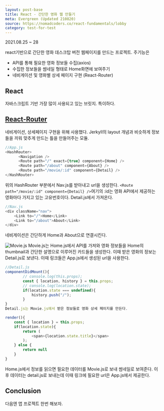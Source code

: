 ```yaml
---
layout: post-base
title: React - 간단한 영화 웹 만들기
meta: Evergreen (Updated 210820)
source: https://nomadcoders.co/react-fundamentals/lobby
category: test-for-test
---
```

2021.08.25 ~ 28

react기반으로 간단한 영화 데스크탑 버전 웹페이지를 만드는 프로젝트. 주기능은
* API를 통해 필요한 영화 정보들 수집(axios)
* 수집한 정보들을 썸네일 형태로 Home화면에 보여주기
* 네비게이션 및 영화별 상세 페이지 구현 (React-Router)  

## React
자바스크립트 기반 가장 많이 사용되고 있는 브릿지. 특이하다. 

## [React-Router](https://reactrouter.com/)
네비게이션, 상세페이지 구현을 위해 사용했다. Jerkyll의 layout 개념과 비슷하게 정보들을 끼워 맞추게 만드는 틀을 만들어주는 모듈.

```js
//App.js
<HashRouter>
      <Navigation />
      <Route path="/" exact={true} component={Home} />
      <Route path="/about" component={About} />
      <Route path="/movie/:id" component={Detail} />
</HashRouter>
```
위의 HashRouter 부분에서 Nav.js를 받아내고 url을 생성한다. `<Route path="/movie/:id" component={Detail} />`여기의 :id는 영화 API에서 제공하는 영화마다 가지고 있는 고유번호이다. Detail.js에서 가져온다.

```js
//Nav.js
<div className="nav">
    <Link to="/">Home</Link>
    <Link to="/about">About</Link>
</div>
```
네비게이션은 간단하게 Home과 About으로 연결시킨다.

![Movie.js]({{site.baseurl}}/img/21-09-05-react-3.png)
Movie.js는 Home.js에서 API를 가져와 영화 정보들을 Home의 thumbnail과 간단한 설명으로 이루어진 카드들을 생성한다. 이때 받은 영화의 정보는 Detail.js로 보낸다. 이때 링크들은 App.js에서 생성된 url을 사용한다.

```js
//Detail.js
componentDidMount(){
        // console.log(this.props);
        const { location, history } = this.props;
        // console.log(location.state);
        if(location.state === undefined){
            history.push("/");
        }
}
Detail.js는 Movie.js에서 받은 정보들로 영화 상세 페이지를 만든다.

render(){
    const { location } = this.props;
    if(location.state){
        return (
            <span>{location.state.title}</span>
        );
    } else {
        return null
    }
}
```
Home.js에서 정보를 읽으면 필요한 데이터를 Movie.js로 보내 썸네일로 보여준다. 이후 데이터는 detail.js로 보내는데 이때 링크에 필요한 url은 App.js에서 제공한다.

## Conclusion
다음엔 앱 프로젝트 한번 해보자. 